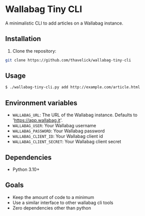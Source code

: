 # Wallabag Tiny CLI

A minimalistic CLI to add articles on a Wallabag instance.

## Installation

1. Clone the repository:

```bash
git clone https://github.com/thavelick/wallabag-tiny-cli
```

## Usage

```bash
$ ./wallabag-tiny-cli.py add http://example.com/article.html
```

## Environment variables
* `WALLABAG_URL`: The URL of the Wallabag instance. Defaults
 to 'https://app.wallabag.it'.
* `WALLABAG_USER`: Your Wallabag username
* `WALLABAG_PASSWORD`: Your Wallabag password
* `WALLABAG_CLIENT_ID`: Your Wallabag client id
* `WALLABAG_CLIENT_SECRET`: Your Wallabag client secret

## Dependencies
* Python 3.10+

## Goals
* Keep the amount of code to a minimum
* Use a similar interface to other wallabag cli tools
* Zero dependencies other than python